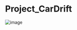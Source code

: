# Project_CarDrift
![image](https://user-images.githubusercontent.com/116422976/219876869-013370b9-2df0-4291-8fd4-8a9738b9d24d.png)
